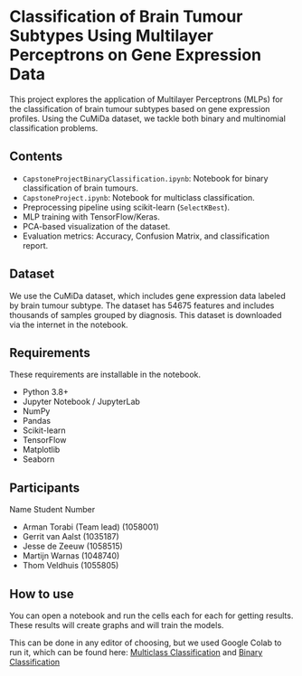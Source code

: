 # Classification of Brain Tumour Subtypes Using Multilayer Perceptrons on Gene Expression Data
This project explores the application of Multilayer Perceptrons (MLPs) for the
classification of brain tumour subtypes based on gene expression profiles.
Using the CuMiDa dataset, we tackle both binary and multinomial classification
problems.

## Contents
- `CapstoneProjectBinaryClassification.ipynb`: Notebook for binary classification of brain tumours.
- `CapstoneProject.ipynb`: Notebook for multiclass classification.
- Preprocessing pipeline using scikit-learn (`SelectKBest`).
- MLP training with TensorFlow/Keras.
- PCA-based visualization of the dataset.
- Evaluation metrics: Accuracy, Confusion Matrix, and classification report.

## Dataset
We use the CuMiDa dataset, which includes gene expression data labeled by brain
tumour subtype. The dataset has 54675 features and includes thousands of
samples grouped by diagnosis. This dataset is downloaded via the internet in
the notebook.

## Requirements
These requirements are installable in the notebook.
- Python 3.8+
- Jupyter Notebook / JupyterLab
- NumPy
- Pandas
- Scikit-learn
- TensorFlow
- Matplotlib
- Seaborn

## Participants
Name                         Student Number
*   Arman Torabi (Team lead) (1058001)
*   Gerrit van Aalst         (1035187)
*   Jesse de Zeeuw           (1058515)
*   Martijn Warnas           (1048740)
*   Thom Veldhuis            (1055805)

## How to use
You can open a notebook and run the cells each for each for getting results.
These results will create graphs and will train the models.

This can be done in any editor of choosing, but we used Google Colab to run it, which can be found here:
[Multiclass Classification](https://colab.research.google.com/drive/1MnhUBwtCo6ipMUybk13JmnIgViu0X0ff?usp=sharing) and [Binary Classification](https://colab.research.google.com/drive/14AetqxlQZz_lUFJzr297AwLOCeCS5_PU?usp=sharing)
